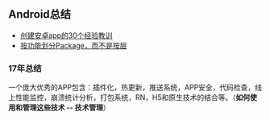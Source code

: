 ## Android总结
- [创建安卓app的30个经验教训](http://www.jcodecraeer.com/a/anzhuokaifa/androidkaifa/2016/0218/3978.html)
- [按功能划分Package，而不是按层](http://www.jcodecraeer.com/a/anzhuokaifa/androidkaifa/2016/0218/3980.html)


### 17年总结
一个庞大优秀的APP包含：插件化，热更新，推送系统，APP安全，代码检查，线上性能监控，崩溃统计分析，打包系统，RN，H5和原生技术的结合等。（**如何使用和管理这些技术 -- 技术管理**）


